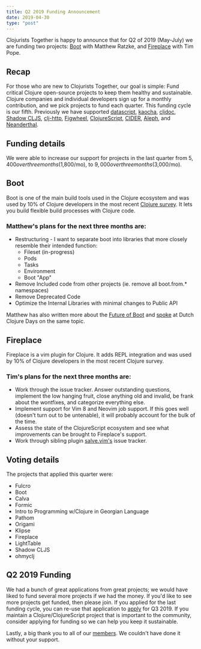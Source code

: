 ```yaml
---
title: Q2 2019 Funding Announcement
date: 2019-04-30
type: "post"
---
```


Clojurists Together is happy to announce that for Q2 of 2019 (May-July) we are funding two projects: [Boot](https://boot-clj.com) with Matthew Ratzke, and [Fireplace](https://github.com/tpope/vim-fireplace) with Tim Pope.

## Recap

For those who are new to Clojurists Together, our goal is simple: Fund critical Clojure open-source projects to keep them healthy and sustainable. Clojure companies and individual developers sign up for a monthly contribution, and we pick projects to fund each quarter. This funding cycle is our fifth. Previously we have supported [datascript](https://github.com/tonsky/datascript), [kaocha](https://github.com/lambdaisland/kaocha), [cljdoc](https://cljdoc.xyz), [Shadow CLJS](https://github.com/thheller/shadow-cljs), [clj-http](https://github.com/dakrone/clj-http/), [Figwheel](https://github.com/bhauman/lein-figwheel), [ClojureScript](https://clojurescript.org), [CIDER](http://www.cider.mx/en/latest/), [Aleph](https://aleph.io), and [Neanderthal](https://neanderthal.uncomplicate.org).

## Funding details

We were able to increase our support for projects in the last quarter from $5,400 over three months ($1,800/mo), to $9,000 over three months ($3,000/mo).

## Boot

Boot is one of the main build tools used in the Clojure ecosystem and was used by 10% of Clojure developers in the most recent [Clojure survey](https://www.surveymonkey.com/results/SM-S9JVNXNQV/). It lets you build flexible build processes with Clojure code.

### Matthew's plans for the next three months are:

- Restructuring - I want to separate boot into libraries that more closely resemble their intended function:
  - Fileset (in-progress)
  - Pods
  - Tasks
  - Environment
  - Boot "App"
- Remove Included code from other projects (ie. remove all boot.from.\* namespaces)
- Remove Deprecated Code
- Optimize the Internal Libraries with minimal changes to Public API

Matthew has also written more about the [Future of Boot](https://medium.com/degree9/boot-future-boot-e1948562d8d3) and [spoke](https://www.youtube.com/watch?v=xqGmE4KyhzQ) at Dutch Clojure Days on the same topic.

## Fireplace

Fireplace is a vim plugin for Clojure. It adds REPL integration and was used by 10% of Clojure developers in the most recent Clojure survey.

### Tim's plans for the next three months are:

- Work through the issue tracker. Answer outstanding questions,
  implement the low hanging fruit, close anything old and invalid, be
  frank about the wontfixes, and categorize everything else.
- Implement support for Vim 8 and Neovim job support. If this goes
  well (doesn't turn out to be untenable), it will probably account for
  the bulk of the time.
- Assess the state of the ClojureScript ecosystem and see what
  improvements can be brought to Fireplace's support.
- Work through sibling plugin [salve.vim's](https://github.com/tpope/vim-salve) issue tracker.

## Voting details

The projects that applied this quarter were:

- Fulcro
- Boot
- Calva
- Formic
- Intro to Programming w/Clojure in Georgian Language
- Pathom
- Origami
- Klipse
- Fireplace
- LightTable
- Shadow CLJS
- ohmyclj

## Q2 2019 Funding

We had a bunch of great applications from great projects; we would have liked to fund several more projects if we had the money. If you'd like to see more projects get funded, then please join. If you applied for the last funding cycle, you can re-use that application to [apply](/open-source/) for Q3 2019. If you maintain a Clojure/ClojureScript project that is important to the community, consider applying for funding so we can help you keep it sustainable.

Lastly, a big thank you to all of our [members](/members/). We couldn't have done it without your support.
